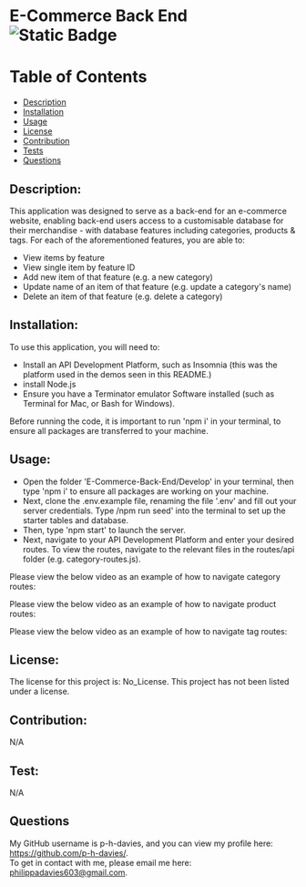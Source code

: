# E-Commerce Back End ![Static Badge](https://img.shields.io/badge/License:-No_License-green:badgeContent)

# Table of Contents
- [Description](#description)
- [Installation](#installation)
- [Usage](#usage)
- [License](#licenses)
- [Contribution](#contribution)
- [Tests](#test)
- [Questions](#questions)

## Description:
This application was designed to serve as a back-end for an e-commerce website, enabling back-end users access to a customisable database for their merchandise - with database features including categories, products & tags.
For each of the aforementioned features, you are able to:
- View items by feature
- View single item by feature ID
- Add new item of that feature (e.g. a new category)
- Update name of an item of that feature (e.g. update a category's name)
- Delete an item of that feature (e.g. delete a category)

## Installation:
To use this application, you will need to:
- Install an API Development Platform, such as Insomnia (this was the platform used in the demos seen in this README.)
- install Node.js
- Ensure you have a Terminator emulator Software installed (such as Terminal for Mac, or Bash for Windows). 

Before running the code, it is important to run 'npm i' in your terminal, to ensure all packages are transferred to your machine.

## Usage:
- Open the folder 'E-Commerce-Back-End/Develop' in your terminal, then type 'npm i' to ensure all packages are working on your machine.
- Next, clone the .env.example file, renaming the file '.env' and fill out your server credentials.
Type /npm run seed' into the terminal to set up the starter tables and database.
- Then, type 'npm start' to launch the server.
- Next, navigate to your API Development Platform and enter your desired routes. To view the routes, navigate to the relevant files in the routes/api folder (e.g. category-routes.js).

Please view the below video as an example of how to navigate category routes:

Please view the below video as an example of how to navigate product routes:

Please view the below video as an example of how to navigate tag routes:

## License:
The license for this project is: No_License.
This project has not been listed under a license.

## Contribution:
N/A

## Test:
N/A

## Questions
My GitHub username is p-h-davies, and you can view my profile here: https://github.com/p-h-davies/.
<br>
To get in contact with me, please email me here: philippadavies603@gmail.com.

